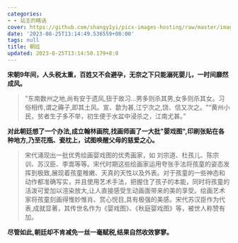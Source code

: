 ```yaml
---
categories:
- - 站主的瞎话
cover: https://github.com/shangy1yi/picx-images-hosting/raw/master/image.3vxc4b7yxqq0.webp
date: '2023-08-25T13:14:49.536559+08:00'
tags: null
title: 朝廷
updated: 2023-8-25T13:14:50.179+8:0
---
```

**宋朝9年间，人头税太重，百姓又不会避孕，无奈之下只能溺死婴儿，一时间靡然成风。**

> "东南数州之地,尚有安于遗风,狃于故习…男多则杀其男,女多则杀其女。习俗相传,谓之薅子,即其土风。宣、歙为甚,江宁次之,饶、信又次之。"“黄州小民，贫者生子多不举，初生便于水盆中浸杀之，江南尤甚。”

**对此朝廷想了一个办法,成立翰林画院,找画师画了一大批"婴戏图",印刷张贴在各种地方,乃至花瓶、瓷枕上，试图唤醒父母的慈爱之心。**

> 宋代涌现出一批优秀绘画婴戏图的优秀画家，如 刘宗道、杜孩儿、陈宗训、苏汉臣、李嵩等等。宋代时期这些绘画家运用夸张手法将孩童的姿态发挥到极致,展现着孩童稚嫩、天真的天性以及外表。对于孩童的一些神态和动作都准确写实，并且使用艺术手法，把握住了孩子的本能，同时将孩童的活泼可爱加以渲染放大,让人直接感受生动画面带来的美的享受。绘画艺术家将孩童刻画得惟妙惟肖、赏心悦目,具有极强的美感。宋代苏汉臣作为代表,成就显著，其传世名作为《婴戏图》、《秋庭婴戏图》等，被世人称赞有加。

**尽管如此,朝廷却不肯减免一丝一毫赋税,结果自然收效寥寥。**

